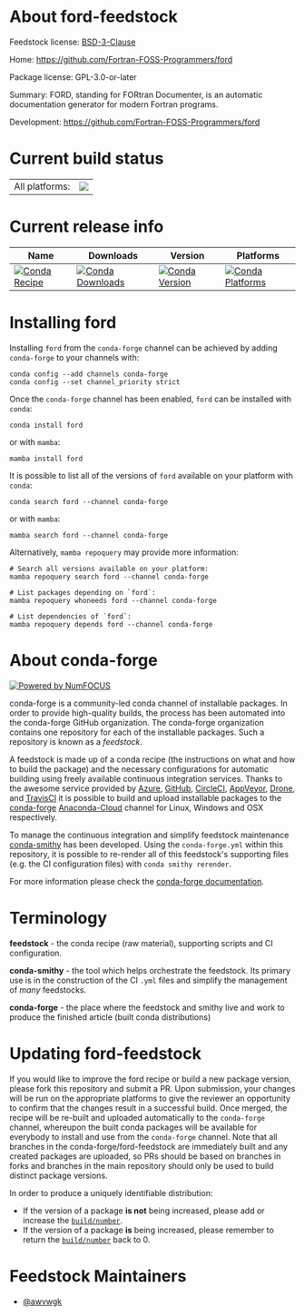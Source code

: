 About ford-feedstock
====================

Feedstock license: [BSD-3-Clause](https://github.com/conda-forge/ford-feedstock/blob/main/LICENSE.txt)

Home: https://github.com/Fortran-FOSS-Programmers/ford

Package license: GPL-3.0-or-later

Summary: FORD, standing for FORtran Documenter, is an automatic documentation generator for modern Fortran programs.

Development: https://github.com/Fortran-FOSS-Programmers/ford

Current build status
====================


<table><tr><td>All platforms:</td>
    <td>
      <a href="https://dev.azure.com/conda-forge/feedstock-builds/_build/latest?definitionId=14906&branchName=main">
        <img src="https://dev.azure.com/conda-forge/feedstock-builds/_apis/build/status/ford-feedstock?branchName=main">
      </a>
    </td>
  </tr>
</table>

Current release info
====================

| Name | Downloads | Version | Platforms |
| --- | --- | --- | --- |
| [![Conda Recipe](https://img.shields.io/badge/recipe-ford-green.svg)](https://anaconda.org/conda-forge/ford) | [![Conda Downloads](https://img.shields.io/conda/dn/conda-forge/ford.svg)](https://anaconda.org/conda-forge/ford) | [![Conda Version](https://img.shields.io/conda/vn/conda-forge/ford.svg)](https://anaconda.org/conda-forge/ford) | [![Conda Platforms](https://img.shields.io/conda/pn/conda-forge/ford.svg)](https://anaconda.org/conda-forge/ford) |

Installing ford
===============

Installing `ford` from the `conda-forge` channel can be achieved by adding `conda-forge` to your channels with:

```
conda config --add channels conda-forge
conda config --set channel_priority strict
```

Once the `conda-forge` channel has been enabled, `ford` can be installed with `conda`:

```
conda install ford
```

or with `mamba`:

```
mamba install ford
```

It is possible to list all of the versions of `ford` available on your platform with `conda`:

```
conda search ford --channel conda-forge
```

or with `mamba`:

```
mamba search ford --channel conda-forge
```

Alternatively, `mamba repoquery` may provide more information:

```
# Search all versions available on your platform:
mamba repoquery search ford --channel conda-forge

# List packages depending on `ford`:
mamba repoquery whoneeds ford --channel conda-forge

# List dependencies of `ford`:
mamba repoquery depends ford --channel conda-forge
```


About conda-forge
=================

[![Powered by
NumFOCUS](https://img.shields.io/badge/powered%20by-NumFOCUS-orange.svg?style=flat&colorA=E1523D&colorB=007D8A)](https://numfocus.org)

conda-forge is a community-led conda channel of installable packages.
In order to provide high-quality builds, the process has been automated into the
conda-forge GitHub organization. The conda-forge organization contains one repository
for each of the installable packages. Such a repository is known as a *feedstock*.

A feedstock is made up of a conda recipe (the instructions on what and how to build
the package) and the necessary configurations for automatic building using freely
available continuous integration services. Thanks to the awesome service provided by
[Azure](https://azure.microsoft.com/en-us/services/devops/), [GitHub](https://github.com/),
[CircleCI](https://circleci.com/), [AppVeyor](https://www.appveyor.com/),
[Drone](https://cloud.drone.io/welcome), and [TravisCI](https://travis-ci.com/)
it is possible to build and upload installable packages to the
[conda-forge](https://anaconda.org/conda-forge) [Anaconda-Cloud](https://anaconda.org/)
channel for Linux, Windows and OSX respectively.

To manage the continuous integration and simplify feedstock maintenance
[conda-smithy](https://github.com/conda-forge/conda-smithy) has been developed.
Using the ``conda-forge.yml`` within this repository, it is possible to re-render all of
this feedstock's supporting files (e.g. the CI configuration files) with ``conda smithy rerender``.

For more information please check the [conda-forge documentation](https://conda-forge.org/docs/).

Terminology
===========

**feedstock** - the conda recipe (raw material), supporting scripts and CI configuration.

**conda-smithy** - the tool which helps orchestrate the feedstock.
                   Its primary use is in the construction of the CI ``.yml`` files
                   and simplify the management of *many* feedstocks.

**conda-forge** - the place where the feedstock and smithy live and work to
                  produce the finished article (built conda distributions)


Updating ford-feedstock
=======================

If you would like to improve the ford recipe or build a new
package version, please fork this repository and submit a PR. Upon submission,
your changes will be run on the appropriate platforms to give the reviewer an
opportunity to confirm that the changes result in a successful build. Once
merged, the recipe will be re-built and uploaded automatically to the
`conda-forge` channel, whereupon the built conda packages will be available for
everybody to install and use from the `conda-forge` channel.
Note that all branches in the conda-forge/ford-feedstock are
immediately built and any created packages are uploaded, so PRs should be based
on branches in forks and branches in the main repository should only be used to
build distinct package versions.

In order to produce a uniquely identifiable distribution:
 * If the version of a package **is not** being increased, please add or increase
   the [``build/number``](https://docs.conda.io/projects/conda-build/en/latest/resources/define-metadata.html#build-number-and-string).
 * If the version of a package **is** being increased, please remember to return
   the [``build/number``](https://docs.conda.io/projects/conda-build/en/latest/resources/define-metadata.html#build-number-and-string)
   back to 0.

Feedstock Maintainers
=====================

* [@awvwgk](https://github.com/awvwgk/)

